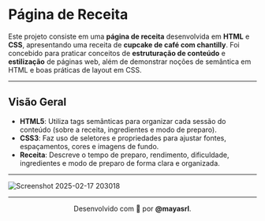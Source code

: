 # Página de Receita

Este projeto consiste em uma **página de receita** desenvolvida em **HTML** e **CSS**, apresentando uma receita de **cupcake de café com chantilly**. Foi concebido para praticar conceitos de **estruturação de conteúdo** e **estilização** de páginas web, além de demonstrar noções de semântica em HTML e boas práticas de layout em CSS.

---

## Visão Geral

- **HTML5**: Utiliza tags semânticas para organizar cada sessão do conteúdo (sobre a receita, ingredientes e modo de preparo).  
- **CSS3**: Faz uso de seletores e propriedades para ajustar fontes, espaçamentos, cores e imagens de fundo.  
- **Receita**: Descreve o tempo de preparo, rendimento, dificuldade, ingredientes e modo de preparo de forma clara e organizada.

---

![Screenshot 2025-02-17 203018](https://github.com/user-attachments/assets/44b3c961-0ef0-4656-a8af-156cd9476f19)

---

<p align="center">
  Desenvolvido com 💛 por <strong>@mayasrl</strong>.
</p>
